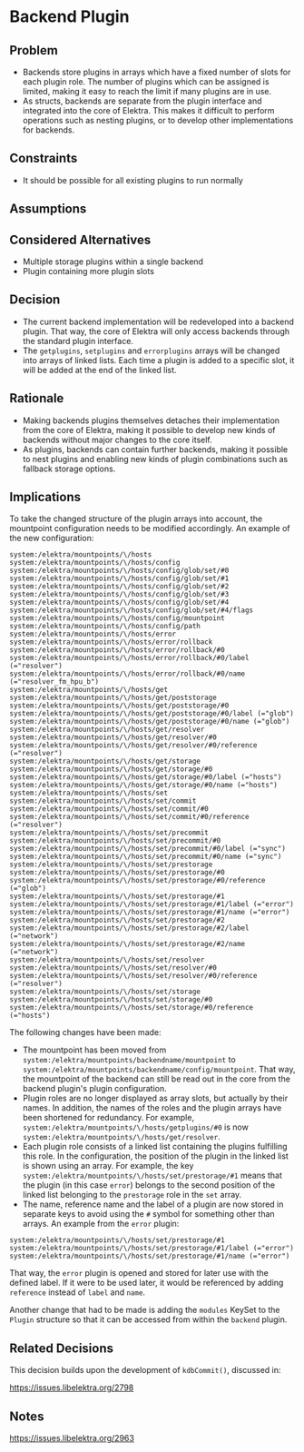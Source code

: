# Backend Plugin

## Problem

- Backends store plugins in arrays which have a fixed number of slots for each plugin role. The number of plugins which can be assigned is limited,
  making it easy to reach the limit if many plugins are in use.
- As structs, backends are separate from the plugin interface and integrated into the core of Elektra. This makes it difficult to perform operations
  such as nesting plugins, or to develop other implementations for backends.

## Constraints

- It should be possible for all existing plugins to run normally

## Assumptions

## Considered Alternatives

- Multiple storage plugins within a single backend
- Plugin containing more plugin slots

## Decision

- The current backend implementation will be redeveloped into a backend plugin. That way, the core of Elektra will only access backends through
  the standard plugin interface.
- The `getplugins`, `setplugins` and `errorplugins` arrays will be changed into arrays of linked lists. Each time a plugin is added to a specific
  slot, it will be added at the end of the linked list.

## Rationale

- Making backends plugins themselves detaches their implementation from the core of Elektra, making it possible to develop new kinds of backends
  without major changes to the core itself.
- As plugins, backends can contain further backends, making it possible to nest plugins and enabling new kinds of plugin combinations such as
  fallback storage options.

## Implications

To take the changed structure of the plugin arrays into account, the mountpoint configuration needs to be modified accordingly. An example
of the new configuration:

```
system:/elektra/mountpoints/\/hosts
system:/elektra/mountpoints/\/hosts/config
system:/elektra/mountpoints/\/hosts/config/glob/set/#0
system:/elektra/mountpoints/\/hosts/config/glob/set/#1
system:/elektra/mountpoints/\/hosts/config/glob/set/#2
system:/elektra/mountpoints/\/hosts/config/glob/set/#3
system:/elektra/mountpoints/\/hosts/config/glob/set/#4
system:/elektra/mountpoints/\/hosts/config/glob/set/#4/flags
system:/elektra/mountpoints/\/hosts/config/mountpoint
system:/elektra/mountpoints/\/hosts/config/path
system:/elektra/mountpoints/\/hosts/error
system:/elektra/mountpoints/\/hosts/error/rollback
system:/elektra/mountpoints/\/hosts/error/rollback/#0
system:/elektra/mountpoints/\/hosts/error/rollback/#0/label (="resolver")
system:/elektra/mountpoints/\/hosts/error/rollback/#0/name (="resolver_fm_hpu_b")
system:/elektra/mountpoints/\/hosts/get
system:/elektra/mountpoints/\/hosts/get/poststorage
system:/elektra/mountpoints/\/hosts/get/poststorage/#0
system:/elektra/mountpoints/\/hosts/get/poststorage/#0/label (="glob")
system:/elektra/mountpoints/\/hosts/get/poststorage/#0/name (="glob")
system:/elektra/mountpoints/\/hosts/get/resolver
system:/elektra/mountpoints/\/hosts/get/resolver/#0
system:/elektra/mountpoints/\/hosts/get/resolver/#0/reference (="resolver")
system:/elektra/mountpoints/\/hosts/get/storage
system:/elektra/mountpoints/\/hosts/get/storage/#0
system:/elektra/mountpoints/\/hosts/get/storage/#0/label (="hosts")
system:/elektra/mountpoints/\/hosts/get/storage/#0/name (="hosts")
system:/elektra/mountpoints/\/hosts/set
system:/elektra/mountpoints/\/hosts/set/commit
system:/elektra/mountpoints/\/hosts/set/commit/#0
system:/elektra/mountpoints/\/hosts/set/commit/#0/reference (="resolver")
system:/elektra/mountpoints/\/hosts/set/precommit
system:/elektra/mountpoints/\/hosts/set/precommit/#0
system:/elektra/mountpoints/\/hosts/set/precommit/#0/label (="sync")
system:/elektra/mountpoints/\/hosts/set/precommit/#0/name (="sync")
system:/elektra/mountpoints/\/hosts/set/prestorage
system:/elektra/mountpoints/\/hosts/set/prestorage/#0
system:/elektra/mountpoints/\/hosts/set/prestorage/#0/reference (="glob")
system:/elektra/mountpoints/\/hosts/set/prestorage/#1
system:/elektra/mountpoints/\/hosts/set/prestorage/#1/label (="error")
system:/elektra/mountpoints/\/hosts/set/prestorage/#1/name (="error")
system:/elektra/mountpoints/\/hosts/set/prestorage/#2
system:/elektra/mountpoints/\/hosts/set/prestorage/#2/label (="network")
system:/elektra/mountpoints/\/hosts/set/prestorage/#2/name (="network")
system:/elektra/mountpoints/\/hosts/set/resolver
system:/elektra/mountpoints/\/hosts/set/resolver/#0
system:/elektra/mountpoints/\/hosts/set/resolver/#0/reference (="resolver")
system:/elektra/mountpoints/\/hosts/set/storage
system:/elektra/mountpoints/\/hosts/set/storage/#0
system:/elektra/mountpoints/\/hosts/set/storage/#0/reference (="hosts")
```

The following changes have been made:

- The mountpoint has been moved from `system:/elektra/mountpoints/backendname/mountpoint`
  to `system:/elektra/mountpoints/backendname/config/mountpoint`. That way, the mountpoint of
  the backend can still be read out in the core from the backend plugin's plugin configuration.
- Plugin roles are no longer displayed as array slots, but actually by their names. In addition,
  the names of the roles and the plugin arrays have been shortened for redundancy. For example,
  `system:/elektra/mountpoints/\/hosts/getplugins/#0` is now
  `system:/elektra/mountpoints/\/hosts/get/resolver`.
- Each plugin role consists of a linked list containing the plugins fulfilling this role. In the
  configuration, the position of the plugin in the linked list is shown using an array. For example,
  the key `system:/elektra/mountpoints/\/hosts/set/prestorage/#1` means that the plugin (in this
  case `error`) belongs to the second position of the linked list belonging to the `prestorage` role
  in the `set` array.
- The name, reference name and the label of a plugin are now stored in separate keys to avoid using
  the `#` symbol for something other than arrays. An example from the `error` plugin:

```
system:/elektra/mountpoints/\/hosts/set/prestorage/#1
system:/elektra/mountpoints/\/hosts/set/prestorage/#1/label (="error")
system:/elektra/mountpoints/\/hosts/set/prestorage/#1/name (="error")
```

That way, the `error` plugin is opened and stored for later use with the defined label. If it were to
be used later, it would be referenced by adding `reference` instead of `label` and `name`.

Another change that had to be made is adding the `modules` KeySet to the `Plugin` structure so that it
can be accessed from within the `backend` plugin.

## Related Decisions

This decision builds upon the development of `kdbCommit()`, discussed in:

https://issues.libelektra.org/2798

## Notes

https://issues.libelektra.org/2963
